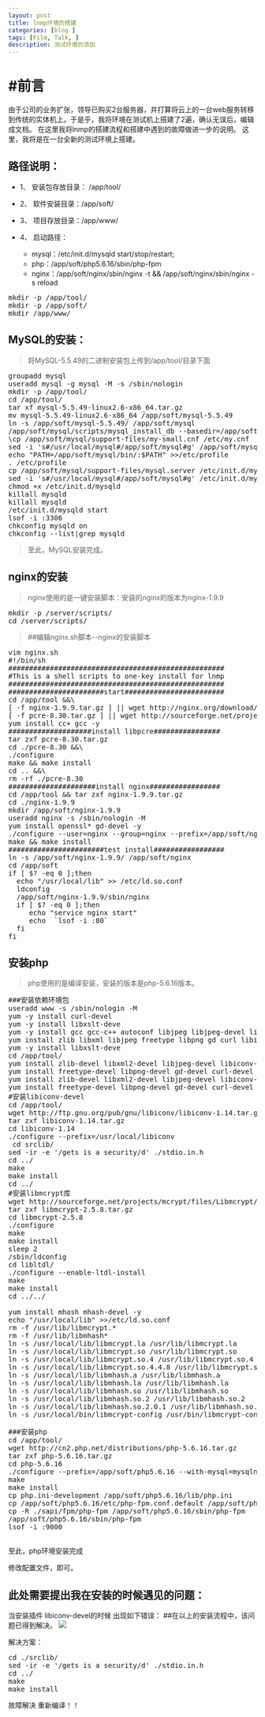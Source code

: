 ```yaml
---
layout: post
title: lnmp环境的搭建
categories: [blog ]
tags: [Film, Talk, ]
description: 测试环境的添加
---
```


# #前言

由于公司的业务扩张，领导已购买2台服务器，并打算将云上的一台web服务转移到传统的实体机上。于是乎，我将环境在测试机上搭建了2遍，确认无误后，编辑成文档。
在这里我将lnmp的搭建流程和搭建中遇到的故障做进一步的说明。
这里，我将是在一台全新的测试环境上搭建。

## 路径说明：

* 1、	安装包存放目录： /app/tool/
* 2、	软件安装目录：/app/soft/
* 3、	项目存放目录：/app/www/
* 4、	启动路径：

  - mysql：/etc/init.d/mysqld start/stop/restart;
  - php：/app/soft/php5.6.16/sbin/php-fpm
  - nginx：/app/soft/nginx/sbin/nginx -t && /app/soft/nginx/sbin/nginx -s reload

<pre>
mkdir -p /app/tool/
mkdir -p /app/soft/
mkdir /app/www/
</pre>

## MySQL的安装：

> 将MySQL-5.5.49的二进制安装包上传到/app/tool/目录下面

<pre>
groupadd mysql
useradd mysql -g mysql -M -s /sbin/nologin
mkdir -p /app/tool/
cd /app/tool/
tar xf mysql-5.5.49-linux2.6-x86_64.tar.gz 
mv mysql-5.5.49-linux2.6-x86_64 /app/soft/mysql-5.5.49
ln -s /app/soft/mysql-5.5.49/ /app/soft/mysql
/app/soft/mysql/scripts/mysql_install_db --basedir=/app/soft/mysql/ --datadir=/app/soft/mysql/data/ --user=mysql
\cp /app/soft/mysql/support-files/my-small.cnf /etc/my.cnf 
sed -i 's#/usr/local/mysql#/app/soft/mysql#g' /app/soft/mysql/bin/mysqld_safe
echo "PATH=/app/soft/mysql/bin/:$PATH" >>/etc/profile
. /etc/profile
cp /app/soft/mysql/support-files/mysql.server /etc/init.d/mysqld
sed -i 's#/usr/local/mysql#/app/soft/mysql#g' /etc/init.d/mysqld
chmod +x /etc/init.d/mysqld
killall mysqld
killall mysqld
/etc/init.d/mysqld start
lsof -i :3306
chkconfig mysqld on
chkconfig --list|grep mysqld
</pre>

> 至此，MySQL安装完成。

## nginx的安装

> nginx使用的是一键安装脚本：安装的nginx的版本为nginx-1.9.9

<pre>
mkdir -p /server/scripts/
cd /server/scripts/
</pre>

> ##编辑nginx.sh脚本--nginx的安装脚本

<pre>
vim nginx.sh
#!/bin/sh
####################################################
#This is a shell scripts to one-key install for lnmp  
####################################################
#######################start########################
cd /app/tool &&\
[ -f nginx-1.9.9.tar.gz ] || wget http://nginx.org/download/nginx-1.9.9.tar.gz
[ -f pcre-8.30.tar.gz ] || wget http://sourceforge.net/projects/pcre/files/pcre/8.30/pcre-8.30.tar.gz/download
yum install cc+ gcc -y
####################install libpcre################
tar zxf pcre-8.30.tar.gz
cd ./pcre-8.30 &&\
./configure
make && make install
cd .. &&\
rm -rf ./pcre-8.30
#####################install nginx#################
cd /app/tool && tar zxf nginx-1.9.9.tar.gz
cd ./nginx-1.9.9
mkdir /app/soft/nginx-1.9.9
useradd nginx -s /sbin/nologin -M
yum install openssl* gd-devel -y
./configure --user=nginx --group=nginx --prefix=/app/soft/nginx-1.9.9 --with-http_image_filter_module --with-http_stub_status_module --with-http_ssl_module
make && make install
#######################test install#################
ln -s /app/soft/nginx-1.9.9/ /app/soft/nginx
cd /app/soft
if [ $? -eq 0 ];then
  echo "/usr/local/lib" >> /etc/ld.so.conf
  ldconfig
  /app/soft/nginx-1.9.9/sbin/nginx
  if [ $? -eq 0 ];then
     echo "service nginx start"
     echo  `lsof -i :80`
  fi
fi
</pre>

## 安装php

>php使用的是编译安装，安装的版本是php-5.6.16版本。

<pre>
###安装依赖环境包
useradd www -s /sbin/nologin -M
yum -y install curl-devel
yum -y install libxslt-deve
yum -y install gcc gcc-c++ autoconf libjpeg libjpeg-devel libpng libpng-devel freetype freetype-devel libxml2 libxml2-devel zlib zlib-devel glibc glibc-devel glib2 glib2-devel bzip2 bzip2-devel ncurses ncurses-devel curl curl-devel e2fsprogs e2fsprogs-devel libidn libidn-devel openssl openssl-devel openldap openldap-devel nss_ldap openldap-clients openldap-servers libevent libevent-devel
yum install zlib libxml libjpeg freetype libpng gd curl libiconv mysql-devel zlib-devel libxml2-devel libjpeg-devel freetype-devel libpng-devel gd-devel curl-devel libxslt* -y
yum -y install libxslt-deve
cd /app/tool/
yum install zlib-devel libxml2-devel libjpeg-devel libiconv-devel -y
yum install freetype-devel libpng-devel gd-devel curl-devel libxslt-devel –y
yum install zlib-devel libxml2-devel libjpeg-devel libiconv-devel –y
yum install freetype-devel libpng-devel gd-devel curl-devel libxslt-devel -y
#安装libiconv-devel
cd /app/tool/
wget http://ftp.gnu.org/pub/gnu/libiconv/libiconv-1.14.tar.gz
tar zxf libiconv-1.14.tar.gz
cd libiconv-1.14
./configure --prefix=/usr/local/libiconv
 cd srclib/
sed -ir -e '/gets is a security/d' ./stdio.in.h
cd ../
make
make install
cd ../
#安装libmcrypt库
wget http://sourceforge.net/projects/mcrypt/files/Libmcrypt/2.5.8/libmcrypt-2.5.8.tar.gz
tar zxf libmcrypt-2.5.8.tar.gz 
cd libmcrypt-2.5.8
./configure
make
make install
sleep 2
/sbin/ldconfig
cd libltdl/
./configure --enable-ltdl-install
make
make install
cd ../../

yum install mhash mhash-devel -y
echo "/usr/local/lib" >>/etc/ld.so.conf
rm -f /usr/lib/libmcrypt.*
rm -f /usr/lib/libmhash*
ln -s /usr/local/lib/libmcrypt.la /usr/lib/libmcrypt.la
ln -s /usr/local/lib/libmcrypt.so /usr/lib/libmcrypt.so
ln -s /usr/local/lib/libmcrypt.so.4 /usr/lib/libmcrypt.so.4
ln -s /usr/local/lib/libmcrypt.so.4.4.8 /usr/lib/libmcrypt.so.4.4.8
ln -s /usr/local/lib/libmhash.a /usr/lib/libmhash.a
ln -s /usr/local/lib/libmhash.la /usr/lib/libmhash.la
ln -s /usr/local/lib/libmhash.so /usr/lib/libmhash.so
ln -s /usr/local/lib/libmhash.so.2 /usr/lib/libmhash.so.2
ln -s /usr/local/lib/libmhash.so.2.0.1 /usr/lib/libmhash.so.2.0.1
ln -s /usr/local/bin/libmcrypt-config /usr/bin/libmcrypt-config

###安装php
cd /app/tool/
wget http://cn2.php.net/distributions/php-5.6.16.tar.gz
tar zxf php-5.6.16.tar.gz
cd php-5.6.16
./configure --prefix=/app/soft/php5.6.16 --with-mysql=mysqlnd --with-mysqli=mysqlnd --with-pdo-mysql=mysqlnd --with-iconv-dir=/usr/local/libiconv --with-freetype-dir --with-jpeg-dir --with-png-dir --with-zlib --with-libxml-dir=/usr --enable-xml --disable-rpath --enable-safe-mode --enable-bcmath --enable-shmop --enable-sysvsem --enable-inline-optimization --with-curl --with-curlwrappers --enable-mbregex --enable-fpm --enable-mbstring --with-mcrypt --with-gd --enable-gd-native-ttf --with-openssl --with-mhash --enable-pcntl --enable-sockets --with-xmlrpc --enable-soap --enable-short-tags --enable-zend-multibyte --enable-static --with-xsl --with-fpm-user=www --with-fpm-group=www --enable-ftp --enable-opcache=no
make
make install
cp php.ini-development /app/soft/php5.6.16/lib/php.ini
cp /app/soft/php5.6.16/etc/php-fpm.conf.default /app/soft/php5.6.16/etc/php-fpm.conf
cp -R ./sapi/fpm/php-fpm /app/soft/php5.6.16/sbin/php-fpm
/app/soft/php5.6.16/sbin/php-fpm
lsof -i :9000

</pre>
至此，php环境安装完成

修改配置文件，即可。

## 此处需要提出我在安装的时候遇见的问题：

当安装插件 libiconv-devel的时候
出现如下错误：  ##在以上的安装流程中，该问题已得到解决。
![](http://7xrn7f.com1.z0.glb.clouddn.com/16-10-31/21295374.jpg)

解决方案：

<pre>
cd ./srclib/
sed -ir -e '/gets is a security/d' ./stdio.in.h
cd ../
make
make install
</pre>

故障解决  重新编译！！

